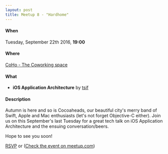 ```yaml
---
layout: post
title: Meetup 8 - "Hardhome"
---
```


#### When
Tuesday, September 22th 2016, **19:00**

#### Where
[CoHo - The Coworking space](https://www.facebook.com/coho.gr)

#### What

* **iOS Application Architecture** by [tsif](https://twitter.com/sprimp)

#### Description
Autumn is here and so is Cocoaheads, our beautiful city's merry band of Swift, Apple and Mac enthusiasts (let's not forget Objective-C either).
Join us on this September's last Tuesday for a great tech talk on iOS Application Architecture and the ensuing conversation/beers.

Hope to see you soon!

<a href="http://www.meetup.com/CocoaHeadsSKG/events/231711923/" data-event="234268921" class="mu-rsvp-btn">RSVP</a> or
([Check the event on meetup.com](http://www.meetup.com/CocoaHeadsSKG/events/234268921/))
